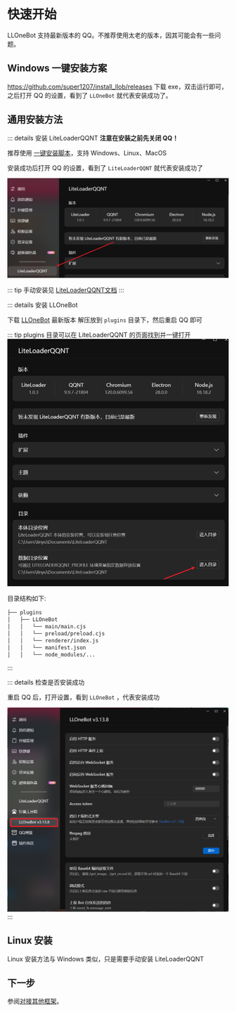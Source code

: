 # 快速开始

LLOneBot 支持最新版本的 QQ。不推荐使用太老的版本，因其可能会有一些问题。

## Windows 一键安装方案

<https://github.com/super1207/install_llob/releases> 下载 exe，双击运行即可，之后打开 QQ 的设置，看到了 `LLOneBot` 就代表安装成功了。

## 通用安装方法

::: details 安装 LiteLoaderQQNT
**注意在安装之前先关闭 QQ！**

推荐使用 [一键安装脚本](https://github.com/Mzdyl/LiteLoaderQQNT_Install/releases)，支持 Windows、Linux、MacOS

安装成功后打开 QQ 的设置，看到了 `LiteLoaderQQNT` 就代表安装成功了

![](../../asset/img/getting-started/llqqnt-install-success.png)

::: tip
手动安装见 [LiteLoaderQQNT文档](https://liteloaderqqnt.github.io/guide/install.html)
:::

::: details 安装 LLOneBot

下载 [LLOneBot](https://github.com/LLOneBot/LLOneBot/releases) 最新版本 解压放到 `plugins` 目录下，然后重启 QQ 即可

::: tip
plugins 目录可以在 LiteLoaderQQNT 的页面找到并一键打开
![](../../asset/img/getting-started/open-plugins-dir.png)

目录结构如下:
```
├── plugins
│   ├── LLOneBot
│   │   └── main/main.cjs
│   │   └── preload/preload.cjs
│   │   └── renderer/index.js
│   │   └── manifest.json
│   │   └── node_modules/...
```
:::

::: details 检查是否安装成功

重启 QQ 后，打开设置，看到 `LLOneBot` ，代表安装成功

![](../../asset/img/getting-started/llonebot-install-success.png)
:::

## Linux 安装

Linux 安装方法与 Windows 类似，只是需要手动安装 LiteLoaderQQNT

## 下一步

参阅[对接其他框架](./configuration.md#对接其他框架)。



